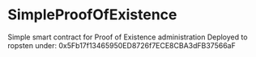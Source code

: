 # SimpleProofOfExistence
Simple smart contract for Proof of Existence administration
Deployed to ropsten under: 0x5Fb17f13465950ED8726f7ECE8CBA3dFB37566aF
